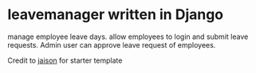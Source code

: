 # leavemanager written in Django
manage employee leave days. allow employees to login and submit leave requests.
Admin user can approve leave request of employees.


Credit to [jaison](https://github.com/Jaison30/Django-LeaveRequestApplication/branches) for starter template

